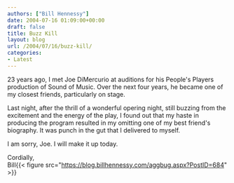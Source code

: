 ```yaml
---
authors: ["Bill Hennessy"]
date: 2004-07-16 01:09:00+00:00
draft: false
title: Buzz Kill
layout: blog
url: /2004/07/16/buzz-kill/
categories:
- Latest
---
```


23 years ago, I met Joe DiMercurio at auditions for his People's Players production of Sound of Music.  Over the next four years, he became one of my closest friends, particularly on stage.    
  
Last night, after the thrill of a wonderful opering night, still buzzing from the excitement and the energy of the play, I found out that my haste in producing the program resulted in my omitting one of my best friend's biography.  It was punch in the gut that I delivered to myself.  
  
I am sorry, Joe.  I will make it up today.    
  
Cordially,  
Bill{{< figure src="https://blog.billhennessy.com/aggbug.aspx?PostID=684" >}}

